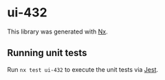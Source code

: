 # ui-432

This library was generated with [Nx](https://nx.dev).

## Running unit tests

Run `nx test ui-432` to execute the unit tests via [Jest](https://jestjs.io).
